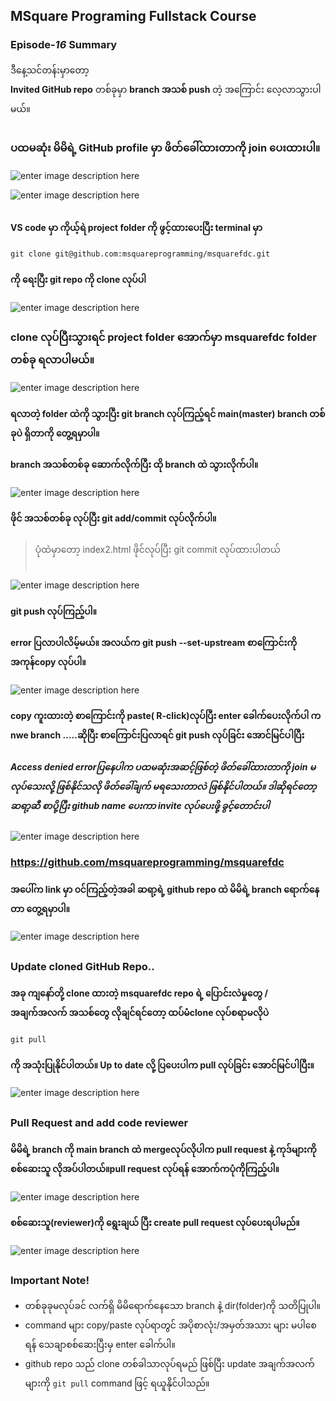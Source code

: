 ﻿## MSquare Programing Fullstack Course
### Episode-*16* Summary

ဒီနေ့သင်တန်းမှာတော့ <br>
 **Invited GitHub repo** တစ်ခုမှာ **branch အသစ် push** တဲ့ အကြောင်း လေ့လာသွားပါမယ်။
##
### ပထမဆုံး မိမိရဲ့ GitHub profile မှာ ဖိတ်ခေါ်ထားတာကို join ပေးထားပါ။ 
![enter image description here](https://github.com/Aungtat/MSquareFullstackCourseSummary/blob/main/gitpullsp1.jpg?raw=true)

![enter image description here](https://github.com/Aungtat/MSquareFullstackCourseSummary/blob/main/gitpullsp2.jpg?raw=true)
##
#### VS code မှာ ကိုယ့်ရဲ project folder  ကို ဖွင့်ထားပေးပြီး terminal မှာ 

    git clone git@github.com:msquareprogramming/msquarefdc.git 
    

   #### ကို ရေးပြီး git repo ကို clone လုပ်ပါ

![enter image description here](https://github.com/Aungtat/MSquareFullstackCourseSummary/blob/main/gitpull1.jpg?raw=true)
### clone လုပ်ပြီးသွားရင် project folder  အောက်မှာ msquarefdc folder တစ်ခု ရလာပါမယ်။
![enter image description here](https://github.com/Aungtat/MSquareFullstackCourseSummary/blob/main/gitpull2.jpg?raw=true)
#### ရလာတဲ့ folder ထဲကို သွားပြီး git branch လုပ်ကြည့်ရင် main(master) branch တစ်ခုပဲ ရှိတာကို တွေ့ရမှာပါ။
#### branch အသစ်တစ်ခု ဆောက်လိုက်ပြီး ထို branch ထဲ သွားလိုက်ပါ။
![enter image description here](https://github.com/Aungtat/MSquareFullstackCourseSummary/blob/main/gitpull3.jpg?raw=true)
#### ဖိုင် အသစ်တစ်ခု လုပ်ပြီး git add/commit လုပ်လိုက်ပါ။
>ပုံထဲမှာတော့ index2.html ဖိုင်လုပ်ပြီး git commit လုပ်ထားပါတယ်
<br><br>

![enter image description here](https://github.com/Aungtat/MSquareFullstackCourseSummary/blob/main/gitpull4.jpg?raw=true)
#### git push လုပ်ကြည့်ပါ။
#### error ပြလာပါလိမ့်မယ်။ အလယ်က git push --set-upstream စာကြောင်းကို အကုန်copy လုပ်ပါ။
![enter image description here](https://github.com/Aungtat/MSquareFullstackCourseSummary/blob/main/gitpull5.jpg?raw=true)
#### copy ကူးထားတဲ့ စာကြောင်းကို paste( R-click)လုပ်ပြီး enter ခေါက်ပေးလိုက်ပါ က nwe branch .....ဆိုပြီး စာကြောင်းပြလာရင် git push လုပ်ခြင်း အောင်မြင်ပါပြီး
##### Access denied errorပြနေပါက ပထမဆုံးအဆင့်ဖြစ်တဲ့ ဖိတ်ခေါ်ထားတာကို  join မလုပ်သေးလို့ ဖြစ်နိုင်သလို ဖိတ်ခေါ်ချက် မရသေးတာလဲ ဖြစ်နိုင်ပါတယ်။ ဒါဆိုရင်တော့ ဆရာ့ဆီ စာပို့ပြီး github name  ပေးကာ invite  လုပ်ပေးဖို့ ခွင့်တောင်းပါ 
![enter image description here](https://github.com/Aungtat/MSquareFullstackCourseSummary/blob/main/gitpull6.jpg?raw=true)
### https://github.com/msquareprogramming/msquarefdc
#### အပေါ်က  link မှာ ၀င်ကြည့်တဲ့အခါ ဆရာ့ရဲ့  github repo ထဲ မိမိရဲ့   branch ရောက်နေတာ တွေ့ရမှာပါ။
![enter image description here](https://github.com/Aungtat/MSquareFullstackCourseSummary/blob/main/gitpull7.jpg?raw=true)
##
### Update cloned GitHub Repo..
#### အခု ကျနော်တို့ clone ထားတဲ့ msquarefdc repo ရဲ့ ပြောင်းလဲမှုတွေ / အချက်အလက် အသစ်တွေ လိုချင်ရင်တော့ ထပ်မံclone လုပ်စရာမလိုပဲ 

    git pull
#### ကို အသုံးပြုနိုင်ပါတယ်။ Up to date လို့ ပြပေးပါက pull လုပ်ခြင်း အောင်မြင်ပါပြီး။
![enter image description here](https://github.com/Aungtat/MSquareFullstackCourseSummary/blob/main/gitpull8.jpg?raw=true)
##
### Pull Request and add code reviewer
#### မိမိရဲ့ branch  ကို main branch ထဲ mergeလုပ်လိုပါက pull request  နဲ့ ကုဒ်များကို စစ်ဆေးသူ လိုအပ်ပါတယ်။pull request လုပ်ရန် အောက်ကပုံကိုကြည့်ပါ။
![enter image description here](https://github.com/Aungtat/MSquareFullstackCourseSummary/blob/main/gitpull9.jpg?raw=true)
#### စစ်ဆေးသူ(reviewer)ကို ရွေးချယ် ပြီး create pull request လုပ်ပေးရပါမည်။
![enter image description here](https://github.com/Aungtat/MSquareFullstackCourseSummary/blob/main/gitpull10.jpg?raw=true)

##
### Important Note!

 - တစ်ခုခုမလုပ်ခင် လက်ရှိ မိမိရောက်နေသော branch နဲ့ dir(folder)ကို သတိပြုပါ။
 - command များ copy/paste လုပ်ရာတွင် အပိုစာလုံး/အမှတ်အသား များ မပါစေရန် သေချာစစ်ဆေးပြီးမှ enter  ခေါက်ပါ။
 - github repo သည် clone တစ်ခါသာလုပ်ရမည် ဖြစ်ပြီး update  အချက်အလက်များကို `git pull` command ဖြင့် ရယူနိုင်ပါသည်။

